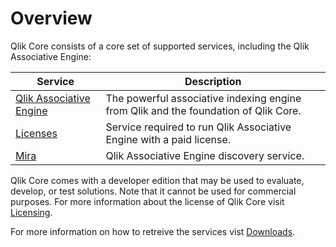 # Overview

Qlik Core consists of a core set of supported services, including the Qlik Associative Engine:

| Service    | Description |
| ---------- | ------- |
| [Qlik Associative Engine](./qix-engine/introduction.md) | The powerful associative indexing engine from Qlik and the foundation of Qlik Core. |
| [Licenses](./licenses.md) | Service required to run Qlik Associative Engine with a paid license. |
| [Mira](./mira.md) | Qlik Associative Engine discovery service. |

Qlik Core comes with a developer edition that may be used to evaluate,
develop, or test solutions. Note that it cannot be used for commercial purposes.
For more information about the license of Qlik Core visit
[Licensing](/licensing/).

For more information on how to retreive the services vist [Downloads](/downloads/).



















